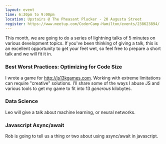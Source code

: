 ```yaml
---
layout: event
time: 6:30pm to 9:00pm
location: Upstairs @ The Pheasant Plucker - 20 Augusta Street
register: https://www.meetup.com/CoderCamp-Hamilton/events/238623894/
---
```


This month, we are going to do a series of lightning talks of 5 minutes on various development
topics. If you've been thinking of giving a talk, this is an excellent opportunity
to get your feet wet, so feel free to prepare a short talk and we will fit it in.

### Best Worst Practices: Optimizing for Code Size ##

I wrote a game for http://js13kgames.com. Working with extreme limitations can require "creative" solutions. I'll share some of the ways I abuse JS and various tools to get my game to fit into 13 _generous_ kilobytes.

### Data Science ###

Leo will give a talk about machine learning, or neural networks.

### Javascript Async/await ###

Rob is going to tell us a thing or two about using async/await in javascript.
